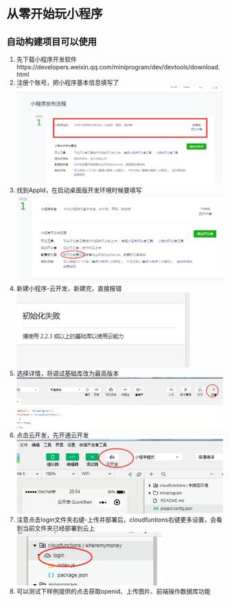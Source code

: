 # 从零开始玩小程序

## 自动构建项目可以使用

1. 先下载小程序开发软件https://developers.weixin.qq.com/miniprogram/dev/devtools/download.html
2. 注册个账号，把小程序基本信息填写了![1544791716145](README.assets/1544791716145.png)
3. 找到AppId，在启动桌面版开发环境时候要填写![1544791762024](README.assets/1544791762024.png)
4. 新建小程序-云开发，新建完，直接报错![1544791803723](README.assets/1544791803723.png)
5. 选择详情，将调试基础库改为最高版本![1544791841987](README.assets/1544791841987.png)
6. 点击云开发，先开通云开发![1544792088984](README.assets/1544792088984.png)
7. 注意点击login文件夹右键-上传并部署后，cloudfuntions右键更多设置，会看到当前文件夹已经部署到云上![1544793039903](README.assets/1544793039903.png)
8. 可以测试下样例提供的点击获取openid、上传图片、前端操作数据库功能

## 